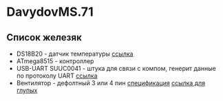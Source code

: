 # DavydovMS.71

## Список железяк

- DS18B20 - датчик температуры [ссылка](https://narodstream.ru/avr-urok-20-podklyuchaem-datchik-temperatury-ds18b20-chast-1/)
- ATmega8515 - контроллер
- USB-UART SUUC0041 - штука для связи с компом, генерит данные по протоколу UART [ссылка](https://smartmodule.ru/files/man/SUUC0041.pdf)
- Вентилятор - дефолтный 3 или 4 пин [спецификация](https://www.intel.com/content/dam/support/us/en/documents/intel-nuc/intel-4wire-pwm-fans-specs.pdf) [ссылка для глупых](https://mysku.club/blog/diy/97421.html)
